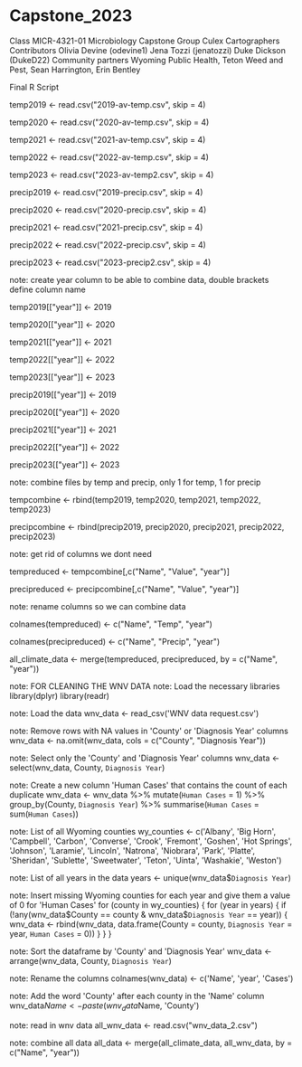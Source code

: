 # Capstone_2023
Class MICR-4321-01 Microbiology Capstone
Group Culex Cartographers 
Contributors Olivia Devine (odevine1) Jena Tozzi (jenatozzi) Duke Dickson (DukeD22)
Community partners Wyoming Public Health, Teton Weed and Pest, Sean Harrington, Erin Bentley

Final R Script

temp2019 <- read.csv("2019-av-temp.csv", skip = 4)

temp2020 <- read.csv("2020-av-temp.csv", skip = 4)

temp2021 <- read.csv("2021-av-temp.csv", skip = 4)

temp2022 <- read.csv("2022-av-temp.csv", skip = 4)

temp2023 <- read.csv("2023-av-temp2.csv", skip = 4)



precip2019 <- read.csv("2019-precip.csv", skip = 4)

precip2020 <- read.csv("2020-precip.csv", skip = 4)

precip2021 <- read.csv("2021-precip.csv", skip = 4)

precip2022 <- read.csv("2022-precip.csv", skip = 4)

precip2023 <- read.csv("2023-precip2.csv", skip = 4)


note: create year column to be able to combine data, double brackets define column name

temp2019[["year"]] <- 2019

temp2020[["year"]] <- 2020

temp2021[["year"]] <- 2021

temp2022[["year"]] <- 2022

temp2023[["year"]] <- 2023

precip2019[["year"]] <- 2019

precip2020[["year"]] <- 2020

precip2021[["year"]] <- 2021

precip2022[["year"]] <- 2022

precip2023[["year"]] <- 2023

note: combine files by temp and precip, only 1 for temp, 1 for precip

tempcombine <- rbind(temp2019, temp2020, temp2021, temp2022, temp2023)

precipcombine <- rbind(precip2019, precip2020, precip2021, precip2022, precip2023)

note: get rid of columns we dont need 

tempreduced <- tempcombine[,c("Name", "Value", "year")]

precipreduced <- precipcombine[,c("Name", "Value", "year")]

note: rename columns so we can combine data

colnames(tempreduced) <- c("Name", "Temp", "year")

colnames(precipreduced) <- c("Name", "Precip", "year")

all_climate_data <- merge(tempreduced, precipreduced, by = c("Name", "year"))







note: FOR CLEANING THE WNV DATA
note: Load the necessary libraries
library(dplyr)
library(readr)

note: Load the data
wnv_data <- read_csv('WNV data request.csv')

note: Remove rows with NA values in 'County' or 'Diagnosis Year' columns
wnv_data <- na.omit(wnv_data, cols = c("County", "Diagnosis Year"))

note: Select only the 'County' and 'Diagnosis Year' columns
wnv_data <- select(wnv_data, County, `Diagnosis Year`)

note: Create a new column 'Human Cases' that contains the count of each duplicate
wnv_data <- wnv_data %>% 
  mutate(`Human Cases` = 1) %>% 
  group_by(County, `Diagnosis Year`) %>% 
  summarise(`Human Cases` = sum(`Human Cases`))

note: List of all Wyoming counties
wy_counties <- c('Albany', 'Big Horn', 'Campbell', 'Carbon', 'Converse', 'Crook', 'Fremont', 'Goshen', 'Hot Springs', 'Johnson', 'Laramie', 'Lincoln', 'Natrona', 'Niobrara', 'Park', 'Platte', 'Sheridan', 'Sublette', 'Sweetwater', 'Teton', 'Uinta', 'Washakie', 'Weston')

note: List of all years in the data
years <- unique(wnv_data$`Diagnosis Year`)

note: Insert missing Wyoming counties for each year and give them a value of 0 for 'Human Cases'
for (county in wy_counties) {
  for (year in years) {
    if (!any(wnv_data$County == county & wnv_data$`Diagnosis Year` == year)) {
      wnv_data <- rbind(wnv_data, data.frame(County = county, `Diagnosis Year` = year, `Human Cases` = 0))
    }
  }
}

note: Sort the dataframe by 'County' and 'Diagnosis Year'
wnv_data <- arrange(wnv_data, County, `Diagnosis Year`)

note: Rename the columns
colnames(wnv_data) <- c('Name', 'year', 'Cases')

note: Add the word 'County' after each county in the 'Name' column
wnv_data$Name <- paste(wnv_data$Name, 'County')


note: read in wnv data
all_wnv_data <- read.csv("wnv_data_2.csv")


note: combine all data
all_data <- merge(all_climate_data, all_wnv_data, by = c("Name", "year"))



